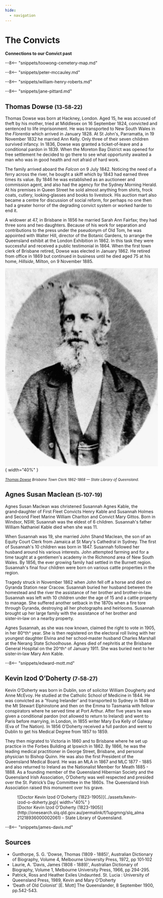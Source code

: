 ```yaml
---
hide:
  - navigation
---
```


# The Convicts  

**Connections to our Convict past**

--8<-- "snippets/toowong-cemetery-map.md"

--8<-- "snippets/peter-mccauley.md"

--8<-- "snippets/william-henry-roberts.md"

--8<-- "snippets/jane-pittard.md"

## Thomas Dowse <small>(13‑58‑22)</small>

Thomas Dowse was born at Hackney, London. Aged 15, he was accused of theft by his mother, tried at Middlesex on 16 September 1824, convicted and sentenced to life imprisonment. He was transported to New South Wales in the *Florentia* which arrived in January 1828. At St John's, Parramatta, in 19 November 1832 he married Ann Kelly. Only three of their seven children survived infancy. In 1836, Dowse was granted a ticket‑of‑leave and a conditional pardon in 1839. When the Moreton Bay District was opened for free settlement he decided to go there to see what opportunity awaited a man who was in good health and not afraid of hard work. 

The family arrived aboard the *Falcon* on 9 July 1842. Noticing the need of a ferry across the river, he bought a skiff which by 1843 had earned three times its value. By 1846 he was established as an auctioneer and commission agent, and also had the agency for the Sydney Morning Herald. At his premises in Queen Street he sold almost anything from shirts, frock coats, cutlery, looking‑glasses and books to livestock. His auction mart also became a centre for discussion of social reform, for perhaps no one then had a greater horror of the degrading convict system or worked harder to end it. 

A widower at 47, in Brisbane in 1856 he married Sarah Ann Fairfax; they had three sons and two daughters. Because of his work for separation and contributions to the press under the pseudonym of Old Tom, he was appointed with Walter Hill, director of the Botanic Gardens, to arrange the Queensland exhibit at the London Exhibition in 1862. In this task they were successful and received a public testimonial in 1864. When the first town clerk of Brisbane retired, Dowse was elected in January 1862. He retired from office in 1869 but continued in business until he died aged 75 at his home, *Hillside*, Milton, on 9 November 1885.

![Thomas Dowse](../assets/thomas-dowse.jpg){ width="40%" }

*<small>[Thomas Dowse](http://onesearch.slq.qld.gov.au/permalink/f/1upgmng/slq_alma21218687340002061) Brisbane Town Clerk 1862-1868 — State Library of Queensland.</small>*

## Agnes Susan Maclean <small>(5‑107‑19)</small>

Agnes Susan Maclean was christened Susannah Agnes Kable, the grand‑daughter of First Fleet Convicts Henry Kable and Susannah Holmes and Second Fleet Marine William Charlton and Convict Mary Gittos. Born in Windsor, NSW; Susannah was the eldest of 6 children. Susannah's father William Nathaniel Kable died when she was 11. 

When Susannah was 19, she married John Shand Maclean, the son of an Equity Court Clerk from Jamaica at St Mary's Cathedral in Sydney. The first of Susannah's 10 children was born in 1847. Susannah followed her husband around his various interests. John attempted farming and for a time taught at a gentlemen's academy in the Richmond area of New South Wales. By 1856, the ever growing family had settled in the Burnett region. Susannah's final four children were born on various cattle properties in the region. 

Tragedy struck in November 1862 when John fell off a horse and died on Gyranda Station near Cracow. Susannah buried her husband between the homestead and the river the assistance of her brother and brother‑in‑law. Susannah was left with 10 children under the age of 15 and a cattle property to manage. She suffered another setback in the 1870s when a fire tore through Gyranda, destroying all her photographs and heirlooms. Susannah brought up her large family with the assistance of her brother and sister‑in‑law on a nearby property. 

Agnes Susannah, as she was now known, claimed the right to vote in 1905, in her 80^th^ year. She is then registered on the electoral roll living with her youngest daughter Elvina and her school‑master husband Charles Marshall at the Nerang State Schoolhouse. Agnes died of nephritis at the Brisbane General Hospital on the 20^th^ of January 1911. She was buried next to her sister‑in‑law Mary Ann Kable.

--8<-- "snippets/edward-mott.md"

## Kevin Izod O’Doherty <small>(7‑58‑27)</small>

Kevin O’Doherty was born in Dublin, son of solicitor William Dougherty and Anne McEvoy. He studied at the Catholic School of Medicine in 1844. He was convicted as a ‘Young Irelander’ and transported to Sydney in 1848 on the Mt Stewart Elphinstone and then on the Emma to Tasmania with fellow conspirators where he served time at Port Arthur. After five years he was given a conditional pardon (not allowed to return to Ireland) and went to Paris before marrying, in London, in 1855 writer Mary Eva Kelly of Galway (Eva of The Nation). In 1856 O’Doherty received a full pardon and went to Dublin to get his Medical Degree from 1857 to 1859.

They then migrated to Victoria in 1860 and to Brisbane where he set up practice in the Forbes Building at Ipswich in 1862. By 1866, he was the leading medical practitioner in George Street, Brisbane, and personal physician to Bishop Quinn. He was also the first President of the Queensland Medical Board. He was an MLA in 1867 and MLC 1877 - 1885 and also returned to Ireland as the Nationalist Member for Meath 1885 - 1888. As a founding member of the Queensland Hibernian Society and the Queensland Irish Association, O’Doherty was well respected and presided over the St. Patrick’s Day Committee in the 1860s. The Queensland Irish Association raised this monument over his grave.

<figure markdown>
  ![Doctor Kevin Izod O'Doherty (1823-1905)](../assets/kevin-izod-o-doherty.jpg){ width="40%" }
  <figcaption markdown>[Doctor Kevin Izod O'Doherty (1823-1905)](http://onesearch.slq.qld.gov.au/permalink/f/1upgmng/slq_alma21218936000002061) - State Library of Queensland.</figcaption>
</figure>

--8<-- "snippets/james-davis.md"

## Sources

- Gunthorpe, S. G. 'Dowse, Thomas (1809 ‑ 1885)', Australian Dictionary of Biography, Volume 4, Melbourne University Press, 1972, pp 101‑102
- Laurie, A. ’Davis, James (1808 ‑ 1889)', Australian Dictionary of Biography, Volume 1, Melbourne University Press, 1966, pp 294-295.
- Patrick, Ross and Heather Exiles Undaunted. St. Lucia : University of Queensland Press, 1989, Kevin and Mary O’Doherty
- ‘Death of Old Colonist’ [E. Mott] The Queenslander, 8 September 1900, pp.542-543.

<!--
<div class="noprint" markdown="1">
## Brochure

**[Download this walk](../assets/guides/convicts.pdf)** - designed to be printed and folded in half to make an A5 brochure.

</div>
-->
